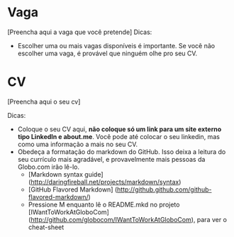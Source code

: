 Vaga
====

[Preencha aqui a vaga que você pretende]
Dicas:
* Escolher uma ou mais vagas disponíveis é importante. Se você não escolher uma vaga, é provável que ninguém olhe pro seu CV.

CV
==

[Preencha aqui o seu cv]

Dicas:
* Coloque o seu CV aqui, __não coloque só um link para um site externo tipo LinkedIn e about.me__. Você pode até colocar o seu linkedin, mas como uma informação a mais no seu CV.
* Obedeça a formatação do markdown do GitHub. Isso deixa a leitura do seu currículo mais agradável, e provavelmente mais pessoas da Globo.com irão lê-lo.
	* [Markdown syntax guide] (http://daringfireball.net/projects/markdown/syntax)
	* [GitHub Flavored Markdown] (http://github.github.com/github-flavored-markdown/)
	* Pressione M enquanto lê o README.mkd no projeto [IWantToWorkAtGloboCom] (http://github.com/globocom/IWantToWorkAtGloboCom), para ver o cheat-sheet
